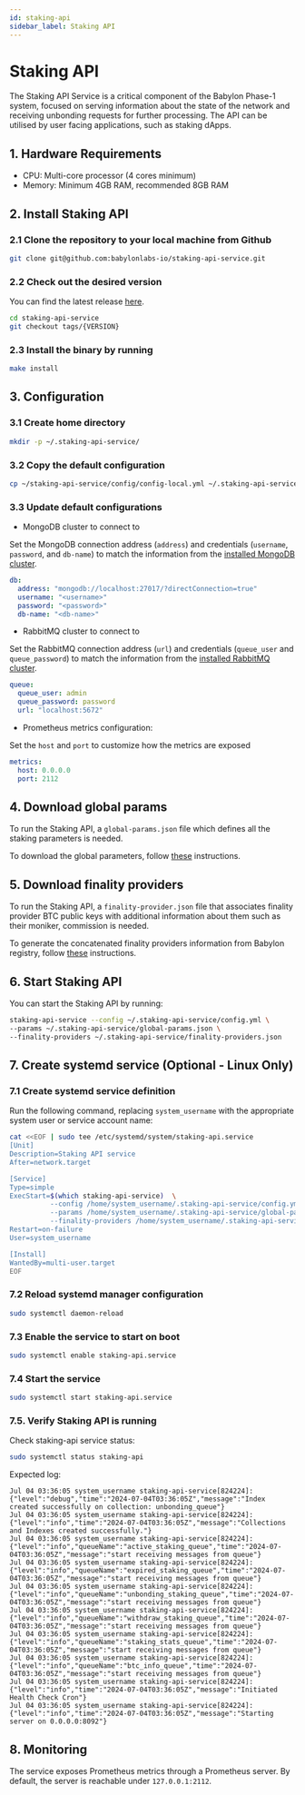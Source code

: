```yaml
---
id: staking-api
sidebar_label: Staking API
---
```

# Staking API

The Staking API Service is a critical component of the Babylon Phase-1 system,
focused on serving information about the state of the network
and receiving unbonding requests for further processing.
The API can be utilised by user facing applications, such as staking dApps.

## 1. Hardware Requirements

- CPU: Multi-core processor (4 cores minimum)
- Memory: Minimum 4GB RAM, recommended 8GB RAM

## 2. Install Staking API

### 2.1 Clone the repository to your local machine from Github

```bash
git clone git@github.com:babylonlabs-io/staking-api-service.git
```

### 2.2 Check out the desired version

You can find the latest release
[here](https://github.com/babylonlabs-io/staking-api-service/releases).

```bash
cd staking-api-service
git checkout tags/{VERSION}
```

### 2.3 Install the binary by running

```bash
make install
```

## 3. Configuration

### 3.1 Create home directory

```bash
mkdir -p ~/.staking-api-service/
```

### 3.2 Copy the default configuration

```bash
cp ~/staking-api-service/config/config-local.yml ~/.staking-api-service/config.yml
```

### 3.3 Update default configurations

- MongoDB cluster to connect to

Set the MongoDB connection address (`address`)
and credentials (`username`, `password`, and `db-name`) to match
the information from the
[installed MongoDB cluster](../infra/mongodb.md).

```yml
db:
  address: "mongodb://localhost:27017/?directConnection=true"
  username: "<username>"
  password: "<password>"
  db-name: "<db-name>"
```

- RabbitMQ cluster to connect to

Set the RabbitMQ connection address (`url`)
and credentials (`queue_user` and `queue_password`)
to match the information from the
[installed RabbitMQ cluster](../infra/rabbitmq.md).

```yml
queue:
  queue_user: admin
  queue_password: password
  url: "localhost:5672"
```

- Prometheus metrics configuration:

Set the `host` and `port` to customize how the metrics are exposed

```yml
metrics:
  host: 0.0.0.0
  port: 2112
```

## 4. Download global params

To run the Staking API, a `global-params.json` file
which defines all the staking parameters is needed.

To download the global parameters,
follow [these](../global-system-configuration.md#staking-parameters) instructions.

## 5. Download finality providers

To run the Staking API, a `finality-provider.json` file
that associates finality provider
BTC public keys with additional information about them such
as their moniker, commission is needed.

To generate the concatenated finality providers information
from Babylon registry,
follow [these](../global-system-configuration.md#22-generating-concatenated-finality-provider-information)
instructions.

## 6. Start Staking API

You can start the Staking API by running:

```bash
staking-api-service --config ~/.staking-api-service/config.yml \
--params ~/.staking-api-service/global-params.json \
--finality-providers ~/.staking-api-service/finality-providers.json
```

## 7. Create systemd service (Optional - Linux Only)

### 7.1 Create systemd service definition

Run the following command, replacing `system_username`
with the appropriate system user or service account name:

```bash
cat <<EOF | sudo tee /etc/systemd/system/staking-api.service
[Unit]
Description=Staking API service
After=network.target

[Service]
Type=simple
ExecStart=$(which staking-api-service)  \
          --config /home/system_username/.staking-api-service/config.yml \
          --params /home/system_username/.staking-api-service/global-params.json \
          --finality-providers /home/system_username/.staking-api-service/finality-providers.json
Restart=on-failure
User=system_username

[Install]
WantedBy=multi-user.target
EOF
```

### 7.2 Reload systemd manager configuration

```bash
sudo systemctl daemon-reload
```

### 7.3 Enable the service to start on boot

```bash
sudo systemctl enable staking-api.service
```

### 7.4 Start the service

```bash
sudo systemctl start staking-api.service
```

### 7.5. Verify Staking API is running

Check staking-api service status:

```bash
sudo systemctl status staking-api
```

Expected log:

```accesslog
Jul 04 03:36:05 system_username staking-api-service[824224]: {"level":"debug","time":"2024-07-04T03:36:05Z","message":"Index created successfully on collection: unbonding_queue"}
Jul 04 03:36:05 system_username staking-api-service[824224]: {"level":"info","time":"2024-07-04T03:36:05Z","message":"Collections and Indexes created successfully."}
Jul 04 03:36:05 system_username staking-api-service[824224]: {"level":"info","queueName":"active_staking_queue","time":"2024-07-04T03:36:05Z","message":"start receiving messages from queue"}
Jul 04 03:36:05 system_username staking-api-service[824224]: {"level":"info","queueName":"expired_staking_queue","time":"2024-07-04T03:36:05Z","message":"start receiving messages from queue"}
Jul 04 03:36:05 system_username staking-api-service[824224]: {"level":"info","queueName":"unbonding_staking_queue","time":"2024-07-04T03:36:05Z","message":"start receiving messages from queue"}
Jul 04 03:36:05 system_username staking-api-service[824224]: {"level":"info","queueName":"withdraw_staking_queue","time":"2024-07-04T03:36:05Z","message":"start receiving messages from queue"}
Jul 04 03:36:05 system_username staking-api-service[824224]: {"level":"info","queueName":"staking_stats_queue","time":"2024-07-04T03:36:05Z","message":"start receiving messages from queue"}
Jul 04 03:36:05 system_username staking-api-service[824224]: {"level":"info","queueName":"btc_info_queue","time":"2024-07-04T03:36:05Z","message":"start receiving messages from queue"}
Jul 04 03:36:05 system_username staking-api-service[824224]: {"level":"info","time":"2024-07-04T03:36:05Z","message":"Initiated Health Check Cron"}
Jul 04 03:36:05 system_username staking-api-service[824224]: {"level":"info","time":"2024-07-04T03:36:05Z","message":"Starting server on 0.0.0.0:8092"}
```

## 8. Monitoring

The service exposes Prometheus metrics through a Prometheus server.
By default, the server is reachable under `127.0.0.1:2112`.

